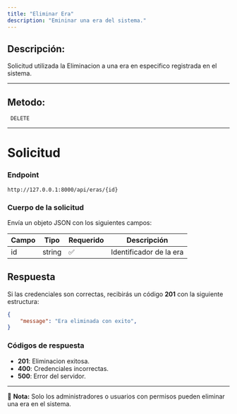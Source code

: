 ```yaml
---
title: "Eliminar Era"
description: "Emininar una era del sistema."
---
```



## Descripción:
Solicitud utilizada la Eliminacion a una era en especifico registrada en el sistema.

---


## Metodo: 
```
 DELETE
```
---


# **Solicitud**

### **Endpoint**
```
http://127.0.0.1:8000/api/eras/{id}
```

### **Cuerpo de la solicitud**
Envía un objeto JSON con los siguientes campos:

| Campo           | Tipo   | Requerido | Descripción                |
|----------------|--------|-----------|-----------------------------|
| id | string | ✅       | Identificador de la era   |

## **Respuesta**

Si las credenciales son correctas, recibirás un código **201** con la siguiente estructura:

```json
{
    "message": "Era eliminada con exito",
}
```

### **Códigos de respuesta**
- **201**: Eliminacion exitosa.
- **400**: Credenciales incorrectas.
- **500**: Error del servidor.

---

📄 **Nota:**  Solo los administradores o usuarios con permisos pueden eliminar una era en el sistema.

